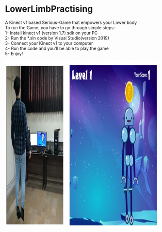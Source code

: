 # LowerLimbPractising<br>
A Kinect v1 based Serious-Game that empowers your Lower body<br>
To run the Game, you have to go through simple steps:<br>
  1- Install kinect v1 (version 1.7) sdk on your PC<br>
  2- Run the *.sln code by Visual Studio(version 2019)<br>
  3- Connect your Kinect v1 to your computer<br>
  4- Run the code and you'll be able to play the game<br>
  5- Enjoy!
  
  <img height="550" src="./Demo.jpg" title="App demo" width="1000"/>
